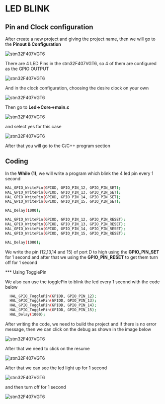 # LED BLINK

## Pin and Clock configuration

After create a new project and giving the project name, then we will go to the **Pinout & Configuration**

![stm32F407VGT6](https://github.com/Theara-Seng/stm32_lab/blob/main/led/image/pin_out.png)



There are 4 LED Pins in the stm32F407VGT6, so 4 of them are configured as the GPIO OUTPUT

![stm32F407VGT6](https://github.com/Theara-Seng/stm32_lab/blob/main/led/image/output_pin.png)

And in the clock configuration, choosing the desire clock on your own

![stm32F407VGT6](https://github.com/Theara-Seng/stm32_lab/blob/main/led/image/clock_selection.png)


Then go to **Led->Core->main.c**

![stm32F407VGT6](https://github.com/Theara-Seng/stm32_lab/blob/main/led/image/main.png)

and select yes for this case

![stm32F407VGT6](https://github.com/Theara-Seng/stm32_lab/blob/main/led/image/yes_selection.png)

After that you will go to the C/C++ program section 

## Coding

In the **While (1)**, we will write a program which blink the 4 led pin every 1 second

```sh
HAL_GPIO_WritePin(GPIOD, GPIO_PIN_12, GPIO_PIN_SET);
HAL_GPIO_WritePin(GPIOD, GPIO_PIN_13, GPIO_PIN_SET);
HAL_GPIO_WritePin(GPIOD, GPIO_PIN_14, GPIO_PIN_SET);
HAL_GPIO_WritePin(GPIOD, GPIO_PIN_15, GPIO_PIN_SET);

HAL_Delay(1000);

HAL_GPIO_WritePin(GPIOD, GPIO_PIN_12, GPIO_PIN_RESET);
HAL_GPIO_WritePin(GPIOD, GPIO_PIN_13, GPIO_PIN_RESET);
HAL_GPIO_WritePin(GPIOD, GPIO_PIN_14, GPIO_PIN_RESET);
HAL_GPIO_WritePin(GPIOD, GPIO_PIN_15, GPIO_PIN_RESET);

HAL_Delay(1000);
```
We write the pin (12,13,14 and 15) of port D to high using the **GPIO_PIN_SET** for 1 second and after that we using the **GPIO_PIN_RESET** to get them turn off for 1 second

*** Using TogglePin 

We also can use the togglePin to blink the led every 1 second with the code below

```sh
  HAL_GPIO_TogglePin(GPIOD, GPIO_PIN_12);
  HAL_GPIO_TogglePin(GPIOD, GPIO_PIN_13);
  HAL_GPIO_TogglePin(GPIOD, GPIO_PIN_14);
  HAL_GPIO_TogglePin(GPIOD, GPIO_PIN_15);
  HAL_Delay(1000);
```

After writing the code, we need to build the project and if there is no error message, then we can click on the debug as shown in the image below

![stm32F407VGT6](https://github.com/Theara-Seng/stm32_lab/blob/main/led/image/build.png)


After that we need to click on the resume

![stm32F407VGT6](https://github.com/Theara-Seng/stm32_lab/blob/main/led/image/resume.png)


After that we can see the led light up for 1 second 

![stm32F407VGT6](https://github.com/Theara-Seng/stm32_lab/blob/main/led/image/high.jpg)

and then turn off for 1 second 

![stm32F407VGT6](https://github.com/Theara-Seng/stm32_lab/blob/main/led/image/low.jpg)
